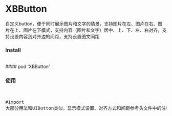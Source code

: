 # XBButton
自定义button，便于同时展示图片和文字的情景，支持图片在左、图片在右、图片在上、图片在下模式，支持内容（图片和文字）居中、上、下、左、右对齐，支持设置内容到对齐边的间距，支持设置图文间距

### install
<br/>
#### pod 'XBButton'

### 使用
<br>
<pre>
#import <XBButton+CompatibleUIButton.h>
大部分用法和UIButton类似，显示模式设置、对齐方式和间距参考头文件中的注释
</pre>
